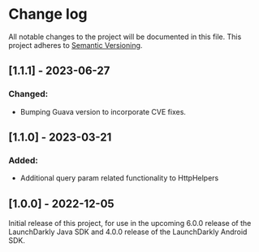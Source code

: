 # Change log

All notable changes to the project will be documented in this file. This project adheres to [Semantic Versioning](http://semver.org).

## [1.1.1] - 2023-06-27
### Changed:
- Bumping Guava version to incorporate CVE fixes.

## [1.1.0] - 2023-03-21
### Added:
- Additional query param related functionality to HttpHelpers

## [1.0.0] - 2022-12-05
Initial release of this project, for use in the upcoming 6.0.0 release of the LaunchDarkly Java SDK and 4.0.0 release of the LaunchDarkly Android SDK.
